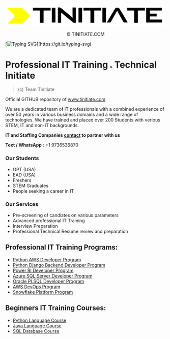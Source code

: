 ![TINITIATE Logo](./tinitiate_white_bg_black_fg.png)
<p align="center">&copy; TINITIATE.COM</p>

[![Typing SVG](https://readme-typing-svg.herokuapp.com/?size=24&width=600&lines=Welcome+To+Tinitiate+GitHub!)](https://git.io/typing-svg)

# Professional IT Training <span style='font-size:10px;'>&#11166;</span> Technical Initiate
> (c) Team Tinitiate

Official GITHUB repository of www.tinitiate.com

We are a dedicated team of IT professionals with a combined experience of over 50 years in various business domains and a wide range of technologies.
We have trained and placed over 200 Students with verious STEM, IT and non-IT backgrounds.

**IT and Staffing Companies [contact](https://docs.google.com/forms/d/e/1FAIpQLScuroC1zbuJWniiGF3spFQELdZPOrWtQ3R1pPKSgfSJoZjkNA/viewform) to partner with us**

**Text / WhatsApp** : +1 9736536870

### Our Students
* OPT (USA)
* EAD (USA)
* Freshers
* STEM Graduates
* People seeking a career in IT

### Our Services
* Pre-screening of candiates on various parameters
* Advanced professional IT Training
* Interview Preparation
* Professional Technical Resume review and preparation

## Professional IT Training Programs:
- [Python AWS Developer Program](https://www.tinitiate.com/it-training/python-aws-developer)
- [Python Django Backend Developer Program](https://www.tinitiate.com/it-training/python-django-backend-developer)
- [Power BI Developer Program](https://www.tinitiate.com/it-training/powerbi-developer)
- [Azure SQL Server Developer Program](https://www.tinitiate.com/it-training/azure-sql-server-developer)
- [Oracle PLSQL Developer Program](https://www.tinitiate.com/it-training/oracle-plsql-developer)
- [AWS DevOps Program](https://www.tinitiate.com/it-training/aws-devops)
- [Snowflake Platform Program](https://www.tinitiate.com/it-training/snowflake-platform)

## Beginners IT Training Courses:
- [Python Language Course](https://www.tinitiate.com/beginners-it-training/python-language)
- [Java Language Course](https://www.tinitiate.com/beginners-it-training/java-language)
- [SQL Database Course](https://www.tinitiate.com/beginners-it-training/sql-database)